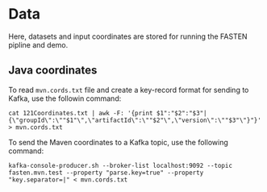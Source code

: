 # Data
Here, datasets and input coordinates are stored for running the FASTEN pipline and demo.

## Java coordinates
To read `mvn.cords.txt` file and create a key-record format for sending to Kafka, use the followin command:
```
cat 121Coordinates.txt | awk -F: '{print $1":"$2":"$3"|{\"groupId\":\""$1"\",\"artifactId\":\""$2"\",\"version\":\""$3"\"}"}' > mvn.cords.txt
```

To send the Maven coordinates to a Kafka topic, use the following command:
```
kafka-console-producer.sh --broker-list localhost:9092 --topic fasten.mvn.test --property "parse.key=true" --property "key.separator=|" < mvn.cords.txt
```

